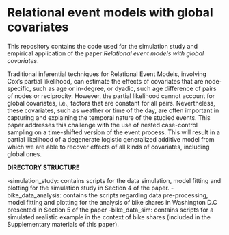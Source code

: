 # Relational event models with global covariates

This repository contains the code used for the simulation study and empirical application of the paper 
_Relational event models with global covariates_.

Traditional inferential techniques for Relational Event Models,
involving Cox’s partial likelihood, can estimate the effects of covariates that are
node-specific, such as age or in-degree, or dyadic, such age difference of pairs of
nodes or reciprocity. However, the partial likelihood cannot account for global
covariates, i.e., factors that are constant for all pairs. Nevertheless,
these covariates, such as weather or time of the day, are often important in capturing and explaining the temporal nature of the studied events. This paper
addresses this challenge with the use of nested case-control sampling on a time-shifted version of the event process. This will result in a partial likelihood of a
degenerate logistic generalized additive model from which we are able to recover
effects of all kinds of covariates, including global ones.


__DIRECTORY STRUCTURE__

-simulation_study: contains scripts for the data simulation, model fitting and plotting for the simulation study in Section 4 of the paper. 
-bike_data_analysis: contains the scripts regarding data pre-processing, model fitting and plotting for the analysis of bike shares in Washington D.C presented in Section 5 of the paper
-bike_data_sim: contains scripts for a simulated realistic example in the context of bike shares (included in the Supplementary materials of this paper).

